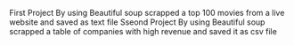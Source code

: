 First Project 
By using Beautiful soup scrapped a top 100 movies from a live website and saved as text file
Sseond Project
By using Beautiful soup scrapped a table of companies with high revenue and saved it as csv file
